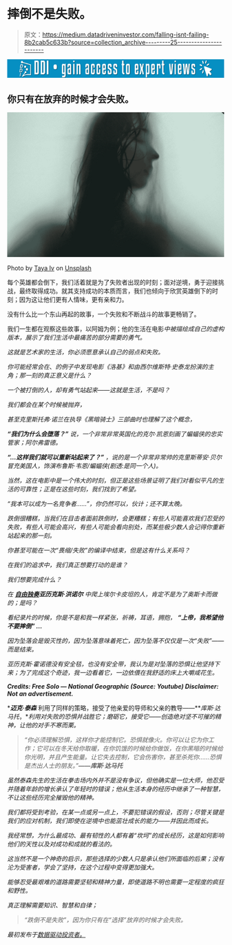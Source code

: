 # 摔倒不是失败。

> 原文：<https://medium.datadriveninvestor.com/falling-isnt-failing-8b2cab5c633b?source=collection_archive---------25----------------------->

![](img/b9e2dbf7fd2e9d90108a3690e95d0597.png)

## 你只有在放弃的时候才会失败。

![](img/5c34aee48af79e5388fa7704ca3107cb.png)

Photo by [Taya Iv](https://unsplash.com/@tayaiv?utm_source=medium&utm_medium=referral) on [Unsplash](https://unsplash.com?utm_source=medium&utm_medium=referral)

每个英雄都会倒下，我们活着就是为了失败者出现的时刻；面对逆境，勇于迎接挑战，最终取得成功。就其支持成功的本质而言，我们也倾向于欣赏英雄倒下的时刻；因为这让他们更有人情味，更有亲和力。

没有什么比一个东山再起的故事，一个失败和不断战斗的故事更畅销了。

我们一生都在观察这些故事，以阿姆为例；他的生活在电影*中被描绘成自己的虚构版本，展示了我们生活中最痛苦的部分需要的勇气。*

*这就是艺术家的生活，你必须愿意承认自己的弱点和失败。*

*你可能经常会在*、*的例子中发现电影《洛基》和由西尔维斯特·史泰龙扮演的主角；那一刻的真正意义是什么？*

*一个被打倒的人，却有勇气站起来——这就是生活，不是吗？*

*我们都会在某个时候被抛弃，*

*甚至克里斯托弗·诺兰在执导《黑暗骑士》三部曲时也理解了这个概念，*

****“我们为什么会堕落？”*** 说，一个非常非常英国化的克尔·凯恩刻画了蝙蝠侠的忠实管家；阿尔弗雷德。*

****“…这样我们就可以重新站起来了？”*** *，*说的是一个非常非常帅的克里斯蒂安·贝尔冒充美国人，饰演布鲁斯·韦恩/蝙蝠侠*(剧透:是同一个人)。**

*当然，这在电影中是一个伟大的时刻，但正是这些场景证明了我们对看似平凡的生活的可靠性；正是在这些时刻，我们找到了希望。*

*“我本可以成为一名竞争者……”，你仍然可以，伙计；还不算太晚。*

*跌倒很糟糕，当我们在目击者面前跌倒时，会更糟糕；有些人可能喜欢我们忍受的失败，有些人可能会高兴，有些人可能会看向别处，而某些极少数人会记得你重新站起来的那一刻。*

*你甚至可能在一次“畏缩/失败”的编译中结束，但是这有什么关系吗？*

*在我们的追求中，我们真正想要打动的是谁？*

*我们想要完成什么？*

*在 [***自由独奏***](https://www.nationalgeographic.com/films/free-solo/)***亚历克斯·洪诺尔*** 中爬上埃尔卡皮坦的人，肯定不是为了奥斯卡而做的；是吗？*

*看纪录片的时候，你是不是和我一样紧张，祈祷，耳语，拥抱， ***“上帝，我希望他不要摔倒”* …***

*因为坠落会是毁灭性的，因为坠落意味着死亡，因为坠落不仅仅是一次“失败”——而是结束。*

*亚历克斯·霍诺德没有安全毯，也没有安全带，我认为是对坠落的恐惧让他坚持下来；为了完成这个奇迹，我一边看着它，一边依偎在我舒适的床上大嚼咸花生。*

***Credits: Free Solo — National Geographic (Source: Youtube) Disclaimer: Not an advertisement.***

****迈克·泰森*** 利用了同样的策略，接受了他亲爱的导师和父亲的教导——***库斯·达马托*，**利用对失败的恐惧并战胜它；磨砺它，接受它——创造绝对坚不可摧的精神，让他的对手不寒而栗。*

> *“你必须理解恐惧，这样你才能控制它。恐惧就像火。你可以让它为你工作；它可以在冬天给你取暖，在你饥饿的时候给你做饭，在你黑暗的时候给你光明，并且产生能量。让它失去控制，它会伤害你，甚至杀死你……恐惧是杰出人士的朋友。”**——库斯·达马托***

*虽然泰森先生的生活在拳击场内外并不是没有争议，但他确实是一位大师，他忍受并随着年龄的增长承认了年轻时的错误；他从生活本身的经历中继承了一种智慧，不让这些经历完全摧毁他的精神。*

*我们都将受到考验，在某一点或另一点上，不要犯错误的假设，否则；尽管关键是我们的应对机制，我们即使在逆境中也能茁壮成长的能力——并因此而成长。*

*我经常想，为什么最成功、最有韧性的人都有着“坎坷”的成长经历，这是如何影响他们的天性以及对成功和成就的看法的。*

*这当然不是一个神奇的启示，那些选择的少数人只是承认他们所面临的后果；没有沦为受害者，学会了坚持，在这个过程中变得更加强大。*

*能够忍受最艰难的道路需要坚韧和精神力量，即使道路不明也需要一定程度的疯狂和野性。*

*真正理解需要知识、智慧和自律；*

> *“跌倒不是失败”，因为你只有在“选择”放弃的时候才会失败。*

*最初发布于[数据驱动投资者。](https://www.datadriveninvestor.com/2019/01/17/falling-isnt-failing/)*